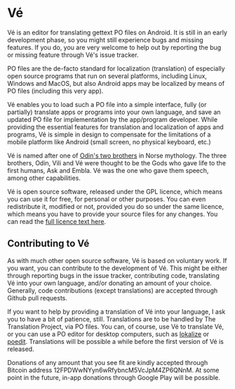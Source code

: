Vé
==

Vé is an editor for translating gettext PO files on Android. It is still in an early development phase, so you might still experience bugs and missing features. If you do, you are very welcome to help out by reporting the bug or missing feature through Vé's issue tracker.

PO files are the de-facto standard for localization (translation) of especially open source programs that run on several platforms, including Linux, Windows and MacOS, but also Android apps may be localized by means of PO files (including this very app).

Vé enables you to load such a PO file into a simple interface, fully (or partially) translate apps or programs into your own language, and save an updated PO file for implementation by the app/program developer. While providing the essential features for translation and localization of apps and programs, Vé is simple in design to compensate for the limitations of a mobile platform like Android (small screen, no physical keyboard, etc.)

Vé is named after one of [Odin's two brothers](http://en.wikipedia.org/wiki/Vili_and_V%C3%A9) in Norse mythology. The three brothers, Odin, Vili and Vé were thought to be the Gods who gave life to the first humans, Ask and Embla. Vé was the one who gave them speech, among other capabilities.

Vé is open source software, released under the GPL licence, which means you can use it for free, for personal or other purposes. You can even redistribute it, modified or not, provided you do so under the same licence, which means you have to provide your source files for any changes. You can read the [full licence text here](https://github.com/pryds/ve/blob/master/COPYING).

Contributing to Vé
------------------

As with much other open source software, Vé is based on voluntary work. If you want, you can contribute to the development of Vé. This might be either through reporting bugs in the issue tracker, contributing code, translating Vé into your own language, and/or donating an amount of your choice. Generally, code contributions (except translations) are accepted through Github pull requests.

If you want to help by providing a translation of Vé into your language, I ask you to have a bit of patience, still. Translations are to be handled by The Translation Project, via PO files. You can, of course, use Vé to translate Vé, or you can use a PO editor for desktop computers, such as [lokalize](http://userbase.kde.org/Lokalize)
or [poedit](http://sourceforge.net/projects/poedit/). Translations will be possible a while before the first version of Vé is released.

Donations of any amount that you see fit are kindly accepted through Bitcoin address 12FPDWwNYyn6wRfybncM5VcJpM4ZP6QNnM. At some point in the future, in-app donations through Google Play will be possible.

